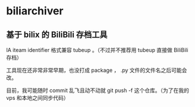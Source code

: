 # biliarchiver

## 基于 bilix 的 BiliBili 存档工具

IA iteam identifier 格式兼容 tubeup 。（不过并不推荐用 tubeup 直接做 BiliBili 存档）

工具现在还非常非常早期，也没打成 package ， .py 文件的文件名之后可能会改。

目前，我可能随时 commit 乱飞且动不动就 git push -f 这个仓库。（为了在我的 vps 和本地之间同步代码）
